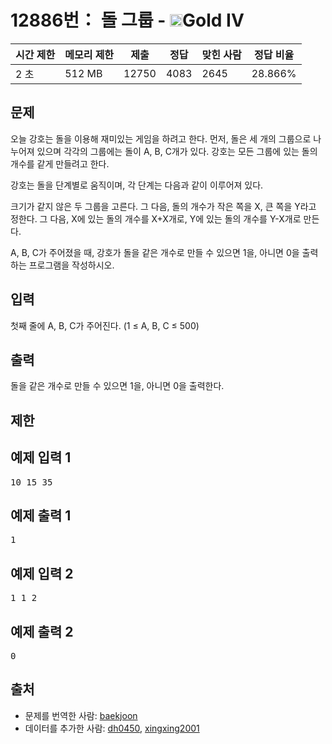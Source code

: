 # 12886번： 돌 그룹 - <img src="https://static.solved.ac/tier_small/12.svg" style="height:20px" />Gold IV


| 시간 제한 | 메모리 제한 | 제출 | 정답 | 맞힌 사람 | 정답 비율 |
| --- | --- | --- | --- | --- | --- |
| 2 초 | 512 MB | 12750 | 4083 | 2645 | 28.866% |


## 문제


오늘 강호는 돌을 이용해 재미있는 게임을 하려고 한다. 먼저, 돌은 세 개의 그룹으로 나누어져 있으며 각각의 그룹에는 돌이 A, B, C개가 있다. 강호는 모든 그룹에 있는 돌의 개수를 같게 만들려고 한다.

강호는 돌을 단계별로 움직이며, 각 단계는 다음과 같이 이루어져 있다.

크기가 같지 않은 두 그룹을 고른다. 그 다음, 돌의 개수가 작은 쪽을 X, 큰 쪽을 Y라고 정한다. 그 다음, X에 있는 돌의 개수를 X+X개로, Y에 있는 돌의 개수를 Y-X개로 만든다.

A, B, C가 주어졌을 때, 강호가 돌을 같은 개수로 만들 수 있으면 1을, 아니면 0을 출력하는 프로그램을 작성하시오.




## 입력


첫째 줄에 A, B, C가 주어진다. (1 ≤ A, B, C ≤ 500)




## 출력


돌을 같은 개수로 만들 수 있으면 1을, 아니면 0을 출력한다.




## 제한




## 예제 입력 1


<pre>10 15 35
</pre>


## 예제 출력 1


<pre>1
</pre>




## 예제 입력 2


<pre>1 1 2
</pre>


## 예제 출력 2


<pre>0
</pre>






## 출처


- 문제를 번역한 사람: [baekjoon](/user/baekjoon)
- 데이터를 추가한 사람: [dh0450](/user/dh0450), [xingxing2001](/user/xingxing2001)




